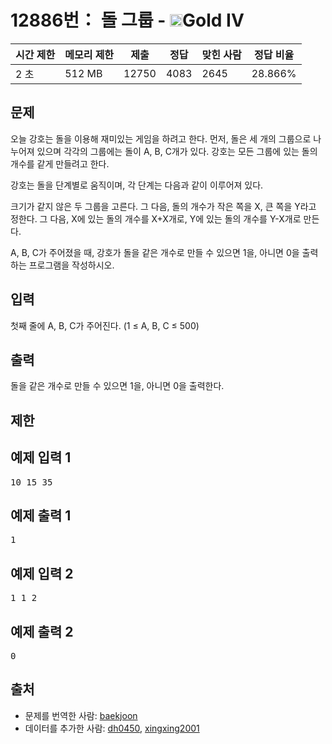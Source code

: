 # 12886번： 돌 그룹 - <img src="https://static.solved.ac/tier_small/12.svg" style="height:20px" />Gold IV


| 시간 제한 | 메모리 제한 | 제출 | 정답 | 맞힌 사람 | 정답 비율 |
| --- | --- | --- | --- | --- | --- |
| 2 초 | 512 MB | 12750 | 4083 | 2645 | 28.866% |


## 문제


오늘 강호는 돌을 이용해 재미있는 게임을 하려고 한다. 먼저, 돌은 세 개의 그룹으로 나누어져 있으며 각각의 그룹에는 돌이 A, B, C개가 있다. 강호는 모든 그룹에 있는 돌의 개수를 같게 만들려고 한다.

강호는 돌을 단계별로 움직이며, 각 단계는 다음과 같이 이루어져 있다.

크기가 같지 않은 두 그룹을 고른다. 그 다음, 돌의 개수가 작은 쪽을 X, 큰 쪽을 Y라고 정한다. 그 다음, X에 있는 돌의 개수를 X+X개로, Y에 있는 돌의 개수를 Y-X개로 만든다.

A, B, C가 주어졌을 때, 강호가 돌을 같은 개수로 만들 수 있으면 1을, 아니면 0을 출력하는 프로그램을 작성하시오.




## 입력


첫째 줄에 A, B, C가 주어진다. (1 ≤ A, B, C ≤ 500)




## 출력


돌을 같은 개수로 만들 수 있으면 1을, 아니면 0을 출력한다.




## 제한




## 예제 입력 1


<pre>10 15 35
</pre>


## 예제 출력 1


<pre>1
</pre>




## 예제 입력 2


<pre>1 1 2
</pre>


## 예제 출력 2


<pre>0
</pre>






## 출처


- 문제를 번역한 사람: [baekjoon](/user/baekjoon)
- 데이터를 추가한 사람: [dh0450](/user/dh0450), [xingxing2001](/user/xingxing2001)




